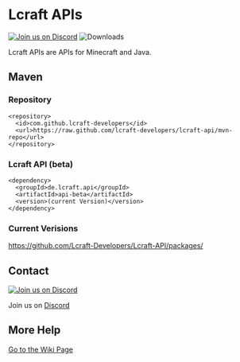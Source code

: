 # Lcraft APIs

[![Join us on Discord](https://img.shields.io/discord/856084949827321876.svg?label=&logo=discord&logoColor=ffffff&color=7389D8&labelColor=6A7EC2)](https://discord.gg/j2KwBaHZgD)
![Downloads](https://img.shields.io/github/downloads/Lcraft-Developers/Lcraft-APIs/total?event=push&label=Downloads&logo=github)

Lcraft APIs are APIs for Minecraft and Java.



## Maven
### Repository
```
<repository>
  <id>com.github.lcraft-developers</id>
  <url>https://raw.github.com/lcraft-developers/lcraft-api/mvn-repo</url>
</repository>
```
### Lcraft API (beta)
```
<dependency>
  <groupId>de.lcraft.api</groupId>
  <artifactId>api-beta</artifactId>
  <version>(current Version)</version>
</dependency>
```
### Current Verisions
https://github.com/Lcraft-Developers/Lcraft-API/packages/

## Contact
[![Join us on Discord](https://img.shields.io/discord/856084949827321876.svg?label=&logo=discord&logoColor=ffffff&color=7389D8&labelColor=6A7EC2)](https://discord.gg/j2KwBaHZgD)

Join us on [Discord](https://discord.gg/j2KwBaHZgD)


## More Help
[Go to the Wiki Page](https://github.com/Lcraft-Developers/Lcraft-APIs/wiki)
